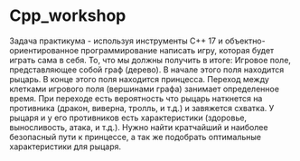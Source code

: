 # Cpp_workshop
Задача практикума - используя инструменты C++ 17 и объектно-ориентированное программирование написать игру, которая будет играть сама в себя. То, что мы должны получить в итоге: Игровое поле, представляющее собой граф (дерево). В начале этого поля находится рыцарь. В конце этого поля находится принцесса. Переход между клетками игрового поля (вершинами графа) занимает определенное время. При переходе есть вероятность что рыцарь наткнется на противника (дракон, виверна, тролль, и т.д.) и завяжется схватка. У рыцаря и у его противников есть характеристики (здоровье, выносливость, атака, и т.д.). Нужно найти кратчайший и наиболее безопасный пути к принцессе, а так же подобрать оптимальные характеристики для рыцаря.

